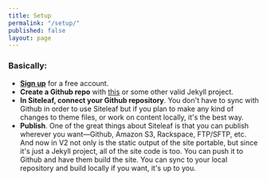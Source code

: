 ```yaml
---
title: Setup
permalink: "/setup/"
published: false
layout: page
---
```


### Basically:

* **[Sign up](https://manage.siteleaf.com/signup)** for a free account.
* **Create a Github repo** with [this](https://github.com/BryanSchuetz/siteleaf-jekyll) or some other valid Jekyll project.
* **In Siteleaf, connect your Github repository**. You don't have to sync with Github in order to use Siteleaf but if you plan to make any kind of changes to theme files, or work on content locally, it's the best way.
* **Publish**. One of the great things about Siteleaf is that you can publish wherever you want—Github, Amazon S3, Rackspace, FTP/SFTP, etc. And now in V2 not only is the static output of the site portable, but since it's just a Jekyll project, all of the site code is too. You can push it to Github and have them build the site. You can sync to your local repository and build locally if you want, it's up to you.
